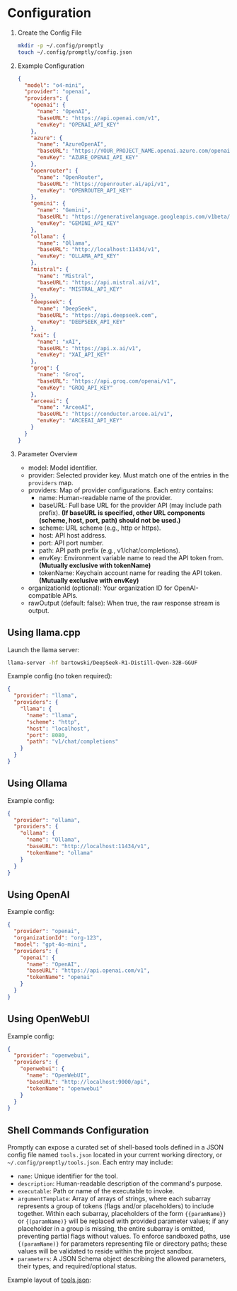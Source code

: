 # Configuration

1. Create the Config File
   ```bash
   mkdir -p ~/.config/promptly
   touch ~/.config/promptly/config.json
   ```

2. Example Configuration
   ```json
   {
     "model": "o4-mini",
     "provider": "openai",
     "providers": {
       "openai": {
         "name": "OpenAI",
         "baseURL": "https://api.openai.com/v1",
         "envKey": "OPENAI_API_KEY"
       },
       "azure": {
         "name": "AzureOpenAI",
         "baseURL": "https://YOUR_PROJECT_NAME.openai.azure.com/openai",
         "envKey": "AZURE_OPENAI_API_KEY"
       },
       "openrouter": {
         "name": "OpenRouter",
         "baseURL": "https://openrouter.ai/api/v1",
         "envKey": "OPENROUTER_API_KEY"
       },
       "gemini": {
         "name": "Gemini",
         "baseURL": "https://generativelanguage.googleapis.com/v1beta/openai",
         "envKey": "GEMINI_API_KEY"
       },
       "ollama": {
         "name": "Ollama",
         "baseURL": "http://localhost:11434/v1",
         "envKey": "OLLAMA_API_KEY"
       },
       "mistral": {
         "name": "Mistral",
         "baseURL": "https://api.mistral.ai/v1",
         "envKey": "MISTRAL_API_KEY"
       },
       "deepseek": {
         "name": "DeepSeek",
         "baseURL": "https://api.deepseek.com",
         "envKey": "DEEPSEEK_API_KEY"
       },
       "xai": {
         "name": "xAI",
         "baseURL": "https://api.x.ai/v1",
         "envKey": "XAI_API_KEY"
       },
       "groq": {
         "name": "Groq",
         "baseURL": "https://api.groq.com/openai/v1",
         "envKey": "GROQ_API_KEY"
       },
       "arceeai": {
         "name": "ArceeAI",
         "baseURL": "https://conductor.arcee.ai/v1",
         "envKey": "ARCEEAI_API_KEY"
       }
     }
   }
   ```

3. Parameter Overview
   - model: Model identifier.
   - provider: Selected provider key. Must match one of the entries in the `providers` map.
   - providers: Map of provider configurations. Each entry contains:
     - name: Human-readable name of the provider.
     - baseURL: Full base URL for the provider API (may include path prefix). **(If baseURL is specified, other URL components (scheme, host, port, path) should not be used.)**
     - scheme: URL scheme (e.g., http or https).
     - host: API host address.
     - port: API port number.
     - path: API path prefix (e.g., v1/chat/completions).
     - envKey: Environment variable name to read the API token from. **(Mutually exclusive with tokenName)**
     - tokenName: Keychain account name for reading the API token. **(Mutually exclusive with envKey)**
   - organizationId (optional): Your organization ID for OpenAI-compatible APIs.
   - rawOutput (default: false): When true, the raw response stream is output.

## Using llama.cpp

Launch the llama server:
```bash
llama-server -hf bartowski/DeepSeek-R1-Distill-Qwen-32B-GGUF
```

Example config (no token required):
```json
{
  "provider": "llama",
  "providers": {
    "llama": {
      "name": "llama",
      "scheme": "http",
      "host": "localhost",
      "port": 8080,
      "path": "v1/chat/completions"
    }
  }
}
```

## Using Ollama

Example config:
```json
{
  "provider": "ollama",
  "providers": {
    "ollama": {
      "name": "Ollama",
      "baseURL": "http://localhost:11434/v1",
      "tokenName": "ollama"
    }
  }
}
```

## Using OpenAI

Example config:
```json
{
  "provider": "openai",
  "organizationId": "org-123",
  "model": "gpt-4o-mini",
  "providers": {
    "openai": {
      "name": "OpenAI",
      "baseURL": "https://api.openai.com/v1",
      "tokenName": "openai"
    }
  }
}
```

## Using OpenWebUI

Example config:
```json
{
  "provider": "openwebui",
  "providers": {
    "openwebui": {
      "name": "OpenWebUI",
      "baseURL": "http://localhost:9000/api",
      "tokenName": "openwebui"
    }
  }
}
```

## Shell Commands Configuration

Promptly can expose a curated set of shell-based tools defined in a JSON config file named `tools.json` located in your current working directory, or `~/.config/promptly/tools.json`.
Each entry may include:

- `name`: Unique identifier for the tool.
- `description`: Human-readable description of the command's purpose.
- `executable`: Path or name of the executable to invoke.
- `argumentTemplate`: Array of arrays of strings, where each subarray represents a group of tokens (flags and/or placeholders) to include together. Within each subarray, placeholders of the form `{{paramName}}` or `{(paramName)}` will be replaced with provided parameter values; if any placeholder in a group is missing, the entire subarray is omitted, preventing partial flags without values. To enforce sandboxed paths, use `{(paramName)}` for parameters representing file or directory paths; these values will be validated to reside within the project sandbox.
- `parameters`: A JSON Schema object describing the allowed parameters, their types, and required/optional status.

Example layout of [tools.json](tools.json):
